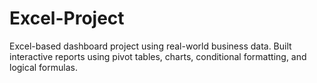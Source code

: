 # Excel-Project
Excel-based dashboard project using real-world business data. Built interactive reports using pivot tables, charts, conditional formatting, and logical formulas.
